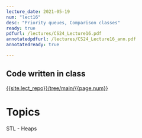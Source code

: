 ```yaml
---
lecture_date: 2021-05-19
num: "lect16"
desc: "Priority queues, Comparison classes"
ready: true
pdfurl: /lectures/CS24_Lecture16.pdf
annotatedpdfurl: /lectures/CS24_Lecture16_ann.pdf
annotatedready: true

---
```



## Code written in class
[{{site.lect_repo}}/tree/main/{{page.num}}]({{site.lect_repo}}/tree/main/{{page.num}})


# Topics
STL - Heaps